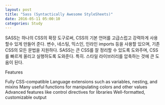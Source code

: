```yaml
---
layout: post
title: "Sass (Syntactically Awesome StyleSheets)"
date: 2016-05-11 05:00:10
categories: Study
---
```


<!--Sass is an extension of CSS that adds power and elegance to the basic language. It allows you to use variables, nested rules, mixins, inline imports, and more, all with a fully CSS-compatible syntax. Sass helps keep large stylesheets well-organized, and get small stylesheets up and running quickly, particularly with the help of the Compass style library.-->
SASS는 하나의 CSS의 확장 도구로써, CSS의 기본 언어를 고급스럽고 강력하게 사용할수 있게 만들어 준다. 변수, 네스팅, 믹스인, 인라인 imports 등을 사용할 있으며, 기존 CSS의 모든 문법을 지원하다. SASS는 큰 CSS를 잘 정리할 수 있도록 도와주며, CSS를 빠르게 올리고 실행하도록 도와준다. 특히. 스타일 라이브러리를 압축하는 것에 큰 도움이 된다.


Features

Fully CSS-compatible
Language extensions such as variables, nesting, and mixins
Many useful functions for manipulating colors and other values
Advanced features like control directives for libraries
Well-formatted, customizable output
